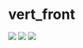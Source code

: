 # vert_front
![](https://i.imgur.com/uzRt5n4.png)
![](https://i.imgur.com/zl3OnsH.png)
![](https://i.imgur.com/GyZ5bMT.png)
